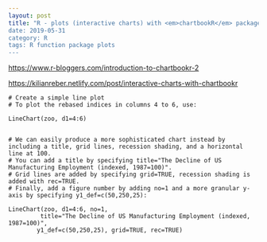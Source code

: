 ```yaml
---
layout: post
title: "R - plots (interactive charts) with <em>chartbookR</em> package
date: 2019-05-31
category: R
tags: R function package plots
---
```



https://www.r-bloggers.com/introduction-to-chartbookr-2


https://kilianreber.netlify.com/post/interactive-charts-with-chartbookr



```
# Create a simple line plot 
# To plot the rebased indices in columns 4 to 6, use:

LineChart(zoo, d1=4:6)


# We can easily produce a more sophisticated chart instead by including a title, grid lines, recession shading, and a horizontal line at 100. 
# You can add a title by specifying title="The Decline of US Manufacturing Employment (indexed, 1987=100)". 
# Grid lines are added by specifying grid=TRUE, recession shading is added with rec=TRUE.
# Finally, add a figure number by adding no=1 and a more granular y-axis by specifying y1_def=c(50,250,25):

LineChart(zoo, d1=4:6, no=1, 
         title="The Decline of US Manufacturing Employment (indexed, 1987=100)", 
        y1_def=c(50,250,25), grid=TRUE, rec=TRUE)

```
